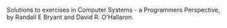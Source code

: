 Solutions to exercises in Computer Systems - a Programmers Perspective, by
Randall E Bryant and David R. O'Hallaron.
